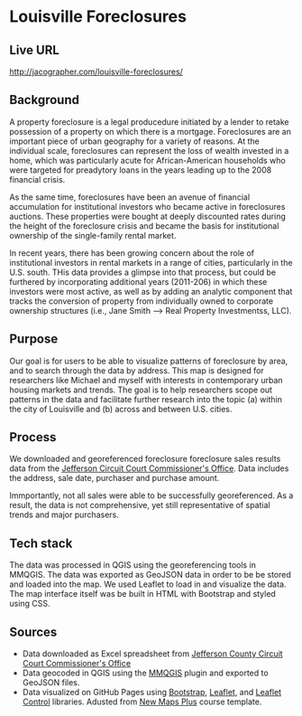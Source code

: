 # Louisville Foreclosures

## Live URL
http://jacographer.com/louisville-foreclosures/

## Background
A property foreclosure is a legal producedure initiated by a lender to retake possession of a property on which there is a mortgage. Foreclosures are an important piece of urban geography for a variety of reasons. At the individual scale, foreclosures
can represent the loss of wealth invested in a home, which was particularly acute for African-American households who were targeted for preadytory loans in the years leading up to the 2008 financial crisis. 

As the same time, foreclosures have been an avenue of financial accumulation for institutional investors who became active in foreclosures auctions. These properties were bought at deeply discounted rates during the height of the foreclosure crisis and became the basis for institutional ownership of the single-family rental market. 

In recent years, there has been growing concern about the role of institutional investors in rental markets in a range of cities, particularly in the U.S. south. THis data provides a glimpse into that process, but could be furthered by incorporating additional years (2011-206) in which these investors were most active, as well as by adding an analytic component that tracks the conversion of property from individually owned to corporate ownership structures (i.e., Jane Smith --> Real Property Investmentss, LLC). 

## Purpose
Our goal is for users to be able to visualize patterns of foreclosure by area, and to search through the data by address. This map is designed for researchers like Michael and myself with interests in contemporary urban housing markets and trends. The goal is to help researchers scope out patterns in the data and facilitate further research into the topic (a) within the city of Louisville and (b) across and between U.S. cities.

## Process
We downloaded and georeferenced foreclosure foreclosure sales results data from the [Jefferson Circuit Court Commissioner's Office](https://jeffcomm.org/past-results.html). Data includes the address, sale date, purchaser and purchase amount.

Immportantly, not all sales were able to be successfully georeferenced. As a result, the data is not comprehensive, yet still representative of spatial trends and major purchasers.

## Tech stack
The data was processed in QGIS using the georeferencing tools in MMQGIS. The data was exported as GeoJSON data in order to be be stored and loaded into the map. We used Leaflet to load in and visualize the data. The map interface itself was be built in HTML with Bootstrap and styled using CSS.

## Sources
- Data downloaded as Excel spreadsheet from [Jefferson County Circuit Court Commissioner's Office](https://www.jeffcomm.org/past-results.html)
- Data geocoded in QGIS using the [MMQGIS](https://michaelminn.com/linux/mmqgis/) plugin and exported to GeoJSON files.
- Data visualized on GitHub Pages using [Bootstrap](https://getbootstrap.com/), [Leaflet](https://leafletjs.com/), and [Leaflet Control](https://opengeo.tech/maps/leaflet-search/) libraries. Adusted from [New Maps Plus](https://newmapsplus.github.io/map673/) course template. 
